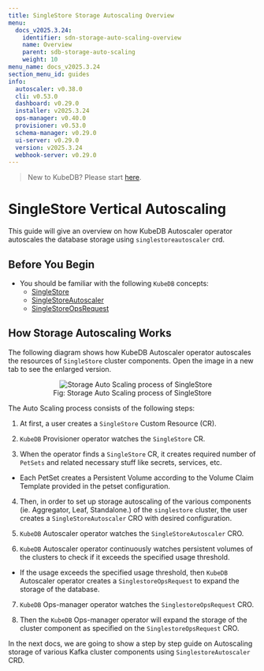 ```yaml
---
title: SingleStore Storage Autoscaling Overview
menu:
  docs_v2025.3.24:
    identifier: sdn-storage-auto-scaling-overview
    name: Overview
    parent: sdb-storage-auto-scaling
    weight: 10
menu_name: docs_v2025.3.24
section_menu_id: guides
info:
  autoscaler: v0.38.0
  cli: v0.53.0
  dashboard: v0.29.0
  installer: v2025.3.24
  ops-manager: v0.40.0
  provisioner: v0.53.0
  schema-manager: v0.29.0
  ui-server: v0.29.0
  version: v2025.3.24
  webhook-server: v0.29.0
---
```


> New to KubeDB? Please start [here](/docs/v2025.3.24/README).

# SingleStore Vertical Autoscaling

This guide will give an overview on how KubeDB Autoscaler operator autoscales the database storage using `singlestoreautoscaler` crd.

## Before You Begin

- You should be familiar with the following `KubeDB` concepts:
    - [SingleStore](/docs/v2025.3.24/guides/singlestore/concepts/singlestore)
    - [SingleStoreAutoscaler](/docs/v2025.3.24/guides/singlestore/concepts/autoscaler)
    - [SingleStoreOpsRequest](/docs/v2025.3.24/guides/singlestore/concepts/opsrequest)

## How Storage Autoscaling Works

The following diagram shows how KubeDB Autoscaler operator autoscales the resources of `SingleStore` cluster components. Open the image in a new tab to see the enlarged version.

<figure align="center">
  <img alt="Storage Auto Scaling process of SingleStore" src="/docs/v2025.3.24/images/singlestore/storage-autoscaling.svg">
<figcaption align="center">Fig: Storage Auto Scaling process of SingleStore</figcaption>
</figure>


The Auto Scaling process consists of the following steps:

1. At first, a user creates a `SingleStore` Custom Resource (CR).

2. `KubeDB` Provisioner  operator watches the `SingleStore` CR.

3. When the operator finds a `SingleStore` CR, it creates required number of `PetSets` and related necessary stuff like secrets, services, etc.

- Each PetSet creates a Persistent Volume according to the Volume Claim Template provided in the petset configuration.

4. Then, in order to set up storage autoscaling of the various components (ie. Aggregator, Leaf, Standalone.) of the `singlestore` cluster, the user creates a `SingleStoreAutoscaler` CRO with desired configuration.

5. `KubeDB` Autoscaler operator watches the `SingleStoreAutoscaler` CRO.

6. `KubeDB` Autoscaler operator continuously watches persistent volumes of the clusters to check if it exceeds the specified usage threshold.
- If the usage exceeds the specified usage threshold, then `KubeDB` Autoscaler operator creates a `SinglestoreOpsRequest` to expand the storage of the database.

7. `KubeDB` Ops-manager operator watches the `SinglestoreOpsRequest` CRO.

8. Then the `KubeDB` Ops-manager operator will expand the storage of the cluster component as specified on the `SinglestoreOpsRequest` CRO.

In the next docs, we are going to show a step by step guide on Autoscaling storage of various Kafka cluster components using `SinglestoreAutoscaler` CRD.
